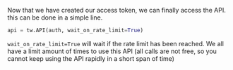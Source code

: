 <!--title={Accessing the API}-->

Now that we have created our access token, we can finally access the API. this can be done in a simple line.

``` python
api = tw.API(auth, wait_on_rate_limit=True)
```
`wait_on_rate_limit=True` will wait if the rate limit has been reached. We all
have a limit amount of times to use this API (all calls are not free, so you
cannot keep using the API rapidly in a short span of time)

